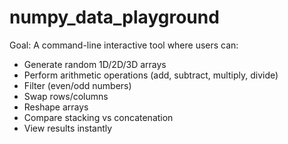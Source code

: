 # numpy_data_playground
Goal: A command-line interactive tool where users can:  
- Generate random 1D/2D/3D arrays
- Perform arithmetic operations (add, subtract, multiply, divide)
- Filter (even/odd numbers)
- Swap rows/columns
- Reshape arrays
- Compare stacking vs concatenation
- View results instantly
